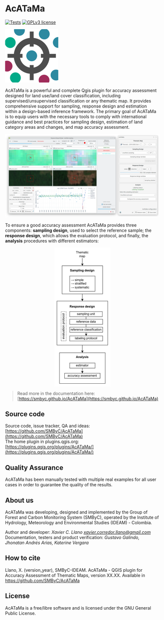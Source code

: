 # AcATaMa #

[![Tests](https://github.com/SMByC/AcATaMa/actions/workflows/tests.yml/badge.svg?branch=master)](https://github.com/SMByC/AcATaMa/actions/workflows/tests.yml)
[![GPLv3 license](https://img.shields.io/badge/License-GPLv3-blue.svg)](https://www.gnu.org/licenses/gpl-3.0.html)

![](icons/acatama.svg)

AcATaMa is a powerful and complete Qgis plugin for accuracy assessment designed for land use/land cover classification,
including supervised/unsupervised classification or any thematic map. It provides comprehensive support for sampling,
response design and estimation within a design-based inference framework. The primary goal of AcATaMa is to equip users
with the necessary tools to comply with international guidance and best practices for sampling design, estimation of
land category areas and changes, and map accuracy assessment.

![](docs/img/overview.webp)

To ensure a good accuracy assessment AcATaMa provides three components: **sampling design**, used to select the
reference sample; the **response design**, which allows the evaluation protocol, and finally, the **analysis** 
procedures with different estimators:

<div align="center">
<img src="docs/img/process_overview.png" height="450px" style="margin: auto;display: block;">
</div>

> Read more in the documentation here: [https://smbyc.github.io/AcATaMa](https://smbyc.github.io/AcATaMa)

## Source code

Source code, issue tracker, QA and ideas:[https://github.com/SMByC/AcATaMa](https://github.com/SMByC/AcATaMa)  
The home plugin in
plugins.qgis.org: [https://plugins.qgis.org/plugins/AcATaMa/](https://plugins.qgis.org/plugins/AcATaMa/)


## Quality Assurance

AcATaMa has been manually tested with multiple real examples for all user cases in order to guarantee the quality of the results.

## About us

AcATaMa was developing, designed and implemented by the Group of Forest and Carbon Monitoring System (SMByC), operated
by the Institute of Hydrology, Meteorology and Environmental Studies (IDEAM) - Colombia.

Author and developer: *Xavier C. Llano* *<xavier.corredor.llano@gmail.com>*  
Documentation, testers and product verification: *Gustavo Galindo, Jhonatan Andrés Arias, Katerine Vergara*

## How to cite

Llano, X. (version_year), SMByC-IDEAM. AcATaMa - QGIS plugin for Accuracy Assessment of Thematic Maps, version XX.XX. Available
in https://github.com/SMByC/AcATaMa

## License

AcATaMa is a free/libre software and is licensed under the GNU General Public License.
